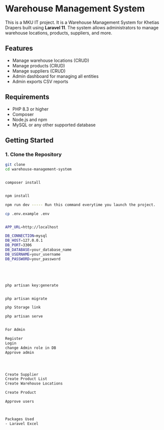 # Warehouse Management System

This is a MKU IT project. It is a Warehouse Management System for Khetias Drapers  built using **Laravel 11**. The system allows administrators to manage warehouse locations, products, suppliers, and more. 

## Features

- Manage warehouse locations (CRUD)
- Manage products (CRUD)
- Manage suppliers (CRUD)
- Admin dashboard for managing all entities
- Admin exports CSV reports

## Requirements

- PHP 8.3 or higher
- Composer
- Node.js and npm
- MySQL or any other supported database

## Getting Started

### 1. Clone the Repository

```bash
git clone
cd warehouse-management-system


composer install


npm install

npm run dev ----- Run this command everytime you launch the project. 

cp .env.example .env


APP_URL=http://localhost

DB_CONNECTION=mysql
DB_HOST=127.0.0.1
DB_PORT=3306
DB_DATABASE=your_database_name
DB_USERNAME=your_username
DB_PASSWORD=your_password





php artisan key:generate


php artisan migrate

php Storage link

php artisan serve


For Admin

Register
Login
change Admin role in DB 
Approve admin




Create Supplier
Create Product List
Create Warehouse Locations

Create Product

Approve users



Packages Used
- Laravel Excel